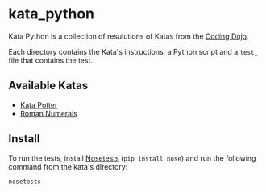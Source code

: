 # kata_python

Kata Python is a collection of resulutions of Katas from the [Coding Dojo](http://codingdojo.org/).

Each directory contains the Kata's instructions, a Python script and a `test_` file that contains the test.

## Available Katas
 - [Kata Potter](http://codingdojo.org/kata/Potter/)
 - [Roman Numerals](http://codingdojo.org/kata/RomanNumerals/)

## Install

To run the tests, install [Nosetests](http://nose.readthedocs.io/en/latest/) (`pip install nose`) and run the following command from the kata's directory:

```sh
nosetests
```

